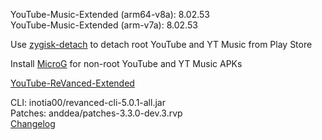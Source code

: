 YouTube-Music-Extended (arm64-v8a): 8.02.53  
YouTube-Music-Extended (arm-v7a): 8.02.53  

Use [zygisk-detach](https://github.com/j-hc/zygisk-detach) to detach root YouTube and YT Music from Play Store  

Install [MicroG](https://github.com/WSTxda/MicroG-RE/releases) for non-root YouTube and YT Music APKs  

[YouTube-ReVanced-Extended](https://github.com/MANCrimSon/YouTube-ReVanced-Extended)
  
CLI: inotia00/revanced-cli-5.0.1-all.jar  
Patches: anddea/patches-3.3.0-dev.3.rvp  
[Changelog](https://github.com/anddea/revanced-patches/releases/tag/v3.3.0-dev.3)  

